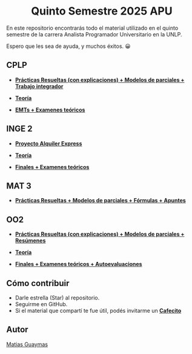 <h1 align="center"> Quinto Semestre 2025 APU </h1>

En este repositorio encontrarás todo el material utilizado en el quinto semestre de la carrera Analista Programador Universitario en la UNLP.

Espero que les sea de ayuda, y muchos éxitos. 😀

## CPLP

* [**Prácticas Resueltas (con explicaciones) + Modelos de parciales + Trabajo integrador**](https://github.com/MatiasGuaymas/CPLP)

* [**Teoría**]()

* [**EMTs + Examenes teóricos**]()

## INGE 2

* [**Proyecto Alquiler Express**]()

* [**Teoría**]()

* [**Finales + Examenes teóricos**]()

## MAT 3

* [**Prácticas Resueltas + Modelos de parciales + Fórmulas + Apuntes**](https://github.com/MatiasGuaymas/MAT3)

## OO2

* [**Prácticas Resueltas (con explicaciones) + Modelos de parciales + Resúmenes**](https://github.com/MatiasGuaymas/OO2)

* [**Teoría**]()

* [**Finales + Examenes teóricos + Autoevaluaciones**]()

## Cómo contribuir
* Darle estrella (Star) al repositorio.
* Seguirme en GitHub.
* Si el material que compartí te fue útil, podés invitarme un **[Cafecito](https://cafecito.app/matiasguaymas)**

## Autor

[Matias Guaymas](https://www.linkedin.com/in/matiasguaymas/)
